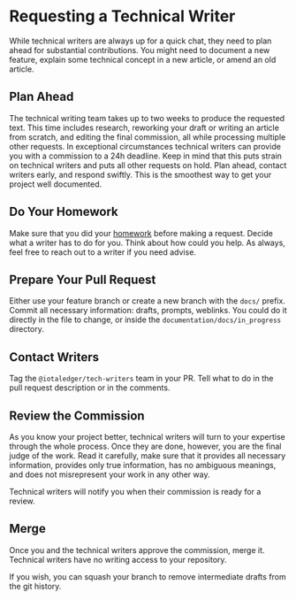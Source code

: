 # Requesting a Technical Writer

While technical writers are always up for a quick chat, they need to plan ahead for substantial contributions. You might need to document a new feature, explain some technical concept in a new article, or amend an old article.

## Plan Ahead

The technical writing team takes up to two weeks to produce the requested text. This time includes research, reworking your draft or writing an article from scratch, and editing the final commission, all while processing multiple other requests. In exceptional circumstances technical writers can provide you with a commission to a 24h deadline. Keep in mind that this puts strain on technical writers and puts all other requests on hold. Plan ahead, contact writers early, and respond swiftly. This is the smoothest way to get your project well documented.

## Do Your Homework

Make sure that you did your [homework](./developer_guide.md) before making a request. Decide what a writer has to do for you. Think about how could you help. 
As always, feel free to reach out to a writer if you need advise.

## Prepare Your Pull Request

Either use your feature branch or create a new branch with the `docs/` prefix. Commit all necessary information: drafts, prompts, weblinks. You could do it directly in the file to change, or inside the `documentation/docs/in_progress` directory.

## Contact Writers

Tag the `@iotaledger/tech-writers` team in your PR. Tell what to do in the pull request description or in the comments.

## Review the Commission

As you know your project better, technical writers will turn to your expertise through the whole process. Once they are done, however, you are the final judge of the work. Read it carefully, make sure that it provides all necessary information, provides only true information, has no ambiguous meanings, and does not misrepresent your work in any other way.

Technical writers will notify you when their commission is ready for a review.

## Merge

Once you and the technical writers approve the commission, merge it. Technical writers have no writing access to your repository.

If you wish, you can squash your branch to remove intermediate drafts from the git history.